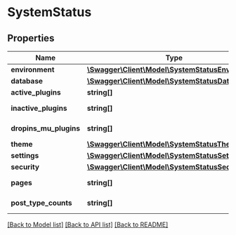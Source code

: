 # SystemStatus

## Properties
Name | Type | Description | Notes
------------ | ------------- | ------------- | -------------
**environment** | [**\Swagger\Client\Model\SystemStatusEnvironment**](SystemStatusEnvironment.md) |  | [optional] 
**database** | [**\Swagger\Client\Model\SystemStatusDatabase**](SystemStatusDatabase.md) |  | [optional] 
**active_plugins** | **string[]** | Active plugins. | [optional] 
**inactive_plugins** | **string[]** | Inactive plugins. | [optional] 
**dropins_mu_plugins** | **string[]** | Dropins &amp; MU plugins. | [optional] 
**theme** | [**\Swagger\Client\Model\SystemStatusTheme**](SystemStatusTheme.md) |  | [optional] 
**settings** | [**\Swagger\Client\Model\SystemStatusSettings**](SystemStatusSettings.md) |  | [optional] 
**security** | [**\Swagger\Client\Model\SystemStatusSecurity**](SystemStatusSecurity.md) |  | [optional] 
**pages** | **string[]** | WooCommerce pages. | [optional] 
**post_type_counts** | **string[]** | Total post count. | [optional] 

[[Back to Model list]](../../README.md#documentation-for-models) [[Back to API list]](../../README.md#documentation-for-api-endpoints) [[Back to README]](../../README.md)

